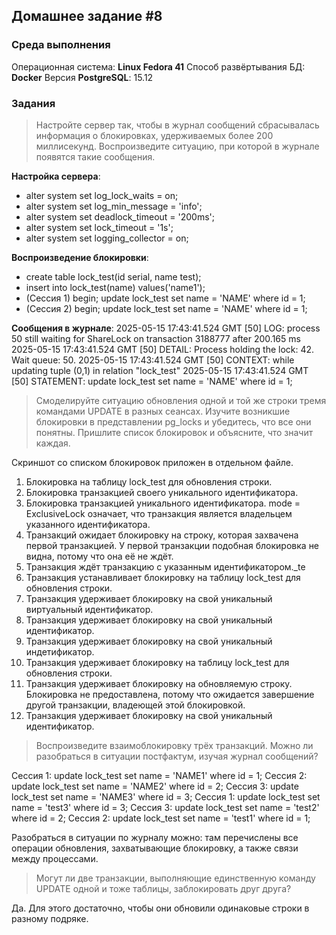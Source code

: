 
## Домашнее задание #8

### Среда выполнения

Операционная система: **Linux Fedora 41**
Способ развёртывания БД: **Docker**
Версия **PostgreSQL**: 15.12

### Задания

> Настройте сервер так, чтобы в журнал сообщений сбрасывалась информация о блокировках, удерживаемых более 200 миллисекунд. Воспроизведите ситуацию, при которой в журнале появятся такие сообщения.

**Настройка сервера**:
- alter system set log_lock_waits = on;
- alter system set log_min_message = 'info';
- alter system set deadlock_timeout = '200ms';
- alter system set lock_timeout = '1s';
- alter system set logging_collector = on;

**Воспроизведение блокировки**:
- create table lock_test(id serial, name test);
- insert into lock_test(name) values('name1');
- (Сессия 1) begin; update lock_test set name = 'NAME' where id = 1;
- (Сессия 2) begin; update lock_test set name = 'NAME' where id = 1;

**Сообщения в журнале**:
2025-05-15 17:43:41.524 GMT [50] LOG:  process 50 still waiting for ShareLock on transaction 3188777 after 200.165 ms
2025-05-15 17:43:41.524 GMT [50] DETAIL:  Process holding the lock: 42. Wait queue: 50.
2025-05-15 17:43:41.524 GMT [50] CONTEXT:  while updating tuple (0,1) in relation "lock_test"
2025-05-15 17:43:41.524 GMT [50] STATEMENT:  update lock_test set name = 'NAME' where id = 1;

> Смоделируйте ситуацию обновления одной и той же строки тремя командами UPDATE в разных сеансах. Изучите возникшие блокировки в представлении pg_locks и убедитесь, что все они понятны. Пришлите список блокировок и объясните, что значит каждая.

Скриншот со списком блокировок приложен в отдельном файле.
1. Блокировка на таблицу lock_test для обновления строки.
2. Блокировка транзакцией своего уникального идентификатора.
3. Блокировка транзакцией уникального идентификатора. mode = ExclusiveLock означает, что транзакция является владельцем указанного идентификатора.
4. Транзакций ожидает блокировку на строку, которая захвачена первой транзакцией. У первой транзакции подобная блокировка не видна, потому что она её не ждёт.
5. Транзакция ждёт транзакцию с указанным идентификатором._te
6. Транзакция устанавливает блокировку на таблицу lock_test для обновления строки.
7. Транзакция удерживает блокировку на свой уникальный виртуальный идентификатор.
8. Транзакция удерживает блокировку на свой уникальный идентификатор.
9. Транзакция удерживает блокировку на свой уникальный индетификатор.
10. Транзакция удерживает блокировку на таблицу lock_test для обновления строки.
11. Транзакция удерживает блокировку на обновляемую строку. Блокировка не предоставлена, потому что ожидается завершение другой транзакции, владеющей этой блокировкой.
12. Транзакция удерживает блокировку на свой уникальный идентификатор.

> Воспроизведите взаимоблокировку трёх транзакций. Можно ли разобраться в ситуации постфактум, изучая журнал сообщений?

Сессия 1: update lock_test set name = 'NAME1' where id = 1;
Сессия 2: update lock_test set name = 'NAME2' where id = 2;
Сессия 3: update lock_test set name = 'NAME3' where id = 3;
Сессия 1: update lock_test set name = 'test3' where id = 3;
Сессия 3: update lock_test set name = 'test2' where id = 2;
Сессия 2: update lock_test set name = 'test1' where id = 1;

Разобраться в ситуации по журналу можно: там перечислены все операции обновления, захватывающие блокировку, а также связи между процессами.

> Могут ли две транзакции, выполняющие единственную команду UPDATE одной и тоже таблицы, заблокировать друг друга?

Да. Для этого достаточно, чтобы они обновили одинаковые строки в разному подряке.


